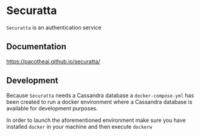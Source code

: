 # Securatta

`Securatta` is an authentication service

## Documentation

https://pacotheai.github.io/securatta/

## Development

Because `Securatta` needs a Cassandra database a `docker-compose.yml`
has been created to run a docker environment where a Cassandra
database is available for development purposes.

In order to launch the aforementioned environment make sure you have
installed `docker` in your machine and then execute `dockerw`

